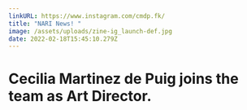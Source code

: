 ```yaml
---
linkURL: https://www.instagram.com/cmdp.fk/
title: "NARI News! "
image: /assets/uploads/zine-ig_launch-def.jpg
date: 2022-02-18T15:45:10.279Z
---
```

# Cecilia Martinez de Puig joins the team as Art Director.